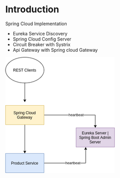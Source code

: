 # Introduction

Spring Cloud Implementation

* Eureka Service Discovery
* Spring Cloud Config Server
* Circuit Breaker with Systrix
* Api Gateway with Spring cloud Gateway

![Architecture](diagrams/architecture.png)